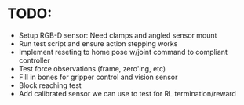 # TODO:
  - Setup RGB-D sensor: Need clamps and angled sensor mount 
  - Run test script and ensure action stepping works
  - Implement reseting to home pose w/joint command to compliant controller
  - Test force observations (frame, zero'ing, etc)
  - Fill in bones for gripper control and vision sensor
  - Block reaching test
  - Add calibrated sensor we can use to test for RL termination/reward
